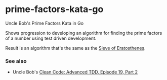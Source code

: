 # prime-factors-kata-go

Uncle Bob's Prime Factors Kata in Go

Shows progression to developing an algorithm for finding the prime factors of a number using test driven development.

Result is an algorithm that's the same as the [Sieve of Eratosthenes](https://en.wikipedia.org/wiki/Sieve_of_Eratosthenes).

### See also

- Uncle Bob's [Clean Code: Advanced TDD, Episode 19, Part 2](https://cleancoders.com/episode/clean-code-episode-19-p2)
